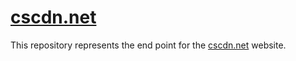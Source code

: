 # [cscdn.net](https://cscdn.net)
This repository represents the end point for the [cscdn.net](https://cscdn.net) website.
